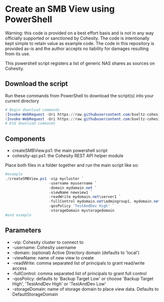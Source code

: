 # Create an SMB View using PowerShell

Warning: this code is provided on a best effort basis and is not in any way officially supported or sanctioned by Cohesity. The code is intentionally kept simple to retain value as example code. The code in this repository is provided as-is and the author accepts no liability for damages resulting from its use.

This powershell script registers a list of generic NAS shares as sources on Cohesity.

## Download the script

Run these commands from PowerShell to download the script(s) into your current directory

```powershell
# Begin download commands
(Invoke-WebRequest -Uri https://raw.githubusercontent.com/bseltz-cohesity/scripts/master/powershell/createSMBView/createSMBView.ps1).content | Out-File createSMBView.ps1; (Get-Content createSMBView.ps1) | Set-Content createSMBView.ps1
(Invoke-WebRequest -Uri https://raw.githubusercontent.com/bseltz-cohesity/scripts/master/powershell/createSMBView/cohesity-api.ps1).content | Out-File cohesity-api.ps1; (Get-Content cohesity-api.ps1) | Set-Content cohesity-api.ps1
# End download commands
```

## Components

* createSMBView.ps1: the main powershell script
* cohesity-api.ps1: the Cohesity REST API helper module

Place both files in a folder together and run the main script like so:

```powershell
#example
./createSMBView.ps1 -vip mycluster `
                    -username myusername `
                    -domain mydomain.net `
                    -viewName newview1 `
                    -readWrite mydomain.net\server1 `
                    -fullControl mydomain.net\admingroup1, mydomain.net\admingroup2 `
                    -qosPolicy 'TestAndDev High' `
                    -storageDomain mystoragedomain
#end example
```

## Parameters

* -vip: Cohesity cluster to connect to
* -username: Cohesity username
* -domain: (optional) Active Directory domain (defaults to 'local')
* -viewName: name of new view to create
* -readWrite: comma separated list of principals to grant read/write access
* -fullControl: comma separated list of principals to grant full control
* -qosPolicy: defaults to 'Backup Target Low' or choose 'Backup Target High', 'TestAndDev High' or 'TestAndDev Low'
* -storageDomain: name of storage domain to place view data. Defaults to DefaultStorageDomain
